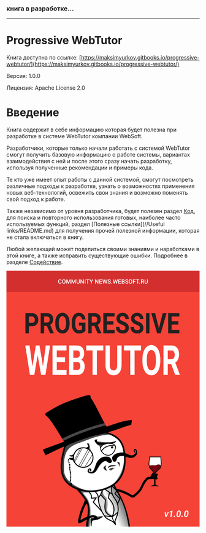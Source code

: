 ### книга в разработке...

---

# Progressive WebTutor

Книга доступна по ссылке: [https://maksimyurkov.gitbooks.io/progressive-webtutor/](https://maksimyurkov.gitbooks.io/progressive-webtutor/)

Версия: 1.0.0

Лицензия: Apache License 2.0

# Введение

Книга содержит в себе информацию которая будет полезна при разработке в системе WebTutor компании WebSoft.

Разработчики, которые только начали работать с системой WebTutor смогут получить базовую информацию о работе системы, вариантах взаимодействия с ней и после этого сразу начать разработку, используя полученные рекомендации и примеры кода.

Те кто уже имеет опыт работы с данной системой, смогут посмотреть различные подходы к разработке, узнать о возможностях применения новых веб-технологий, освежить свои знания и возможно поменять свой подход к работе.

Также независимо от уровня разработчика, будет полезен раздел [Код](//Code/README.md), для поиска и повторного использования готовых, наиболее часто используемых функций, раздел [Полезные ссылки](//Useful links/README.md) для получения прочей полезной информации, которая не стала включаться в книгу.

Любой желающий может поделиться своими знаниями и наработками в этой книге, а также исправить существующие ошибки. Подробнее в разделе [Содействие](/CONTRIBUTING.md).

![](/cover.jpg)

